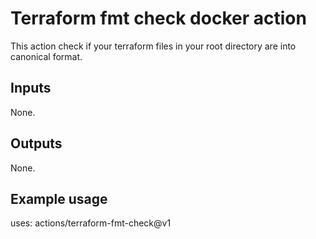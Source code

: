 # Terraform fmt check docker action

This action check if your terraform files in your root directory are into canonical format.

## Inputs

None.

## Outputs

None.

## Example usage

uses: actions/terraform-fmt-check@v1
